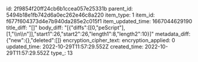 id: 2f9854f20ff24cb6b1ccea057e25331b
parent_id: 5494b18e1fb742d6a0ec262e46c8a220
item_type: 1
item_id: f677f604373d4e7b940da285e2c015f1
item_updated_time: 1667044629190
title_diff: "[]"
body_diff: "[{\"diffs\":[[0,\"peScript\"],[1,\"\\\n\\\n\"]],\"start1\":26,\"start2\":26,\"length1\":8,\"length2\":10}]"
metadata_diff: {"new":{},"deleted":[]}
encryption_cipher_text: 
encryption_applied: 0
updated_time: 2022-10-29T11:57:29.552Z
created_time: 2022-10-29T11:57:29.552Z
type_: 13